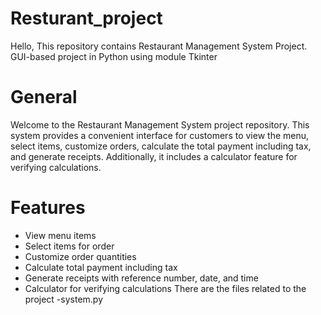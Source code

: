 # Resturant_project
Hello, This repository contains Restaurant Management System Project. GUI-based project in Python using module Tkinter

# General
Welcome to the Restaurant Management System project repository. This system provides a convenient interface for customers to view the menu, select items, customize orders, calculate the total payment including tax, and generate receipts. Additionally, it includes a calculator feature for verifying calculations.
# Features
- View menu items
- Select items for order
- Customize order quantities
- Calculate total payment including tax
- Generate receipts with reference number, date, and time
- Calculator for verifying calculations
There are the files related to the project
-system.py

